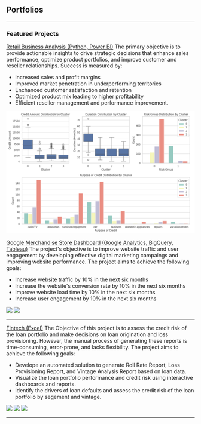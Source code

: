 ## Portfolios

---

### Featured Projects
[Retail Business Analysis (Python, Power BI)](https://www.notion.so/Retail-Business-Analysis-201bd3ba8d0080ecb501cf10279be2e8)
The primary objective is to provide actionable insights to drive strategic decisions that enhance sales performance, optimize product portfolios, and improve customer and reseller relationships. Success is measured by:
- Increased sales and profit margins
- Improved market penetration in underperforming territories
- Enchanced customer satisfaction and retention
- Optimized product mix leading to higher profitability
- Efficient reseller management and performance improvement.
<img src="images/German Credit Risk.png?raw=true"/>

[Google Merchandise Store Dashboard (Google Analytics, BigQuery, Tableau)](https://www.notion.so/Digital-Marketing-201bd3ba8d00803986b4e06fa48afa26)
The project's objective is to improve website traffic and user engagement by developing effective digital marketing campaings and improving website performance. The project aims to achieve the following goals:
- Increase website traffic by 10% in the next six months
- Increase the website's conversion rate by 10% in the next six months
- Improve website load time by 10% in the next six months
- Increase user engagement by 10% in the next six months
<img src="images/Google Analytics 1.png?raw=true"/>
<img src="images/Google Analytic KPI.png?raw=true"/>

---
[Fintech (Excel)](https://www.notion.so/Fintech-201bd3ba8d00802986abce59b0d6d523)
The Objective of this project is to assess the credit risk of the loan portfolio and make decisions on loan origination and loss provisioning. However, the manual process of generating these reports is time-consuming, error-prone, and lacks flexibility. The project aims to achieve the following goals:
- Develope an automated solution to generate Roll Rate Report, Loss Provisioning Report, and Vintage Analysis Report based on loan data.
- Visualize the loan portfolio performance and credit risk using interactive dashboards and reports.
- Identify the drivers of loan defaults and assess the credit risk of the loan portfolio by segement and vintage.
<img src="images/Retail Analytic.png?raw=true"/>
<img src="images/Retail Analytic2.png?raw=true"/>
<img src="images/Retail Analytic1.png?raw=true"/>





---
<!-- Remove above link if you don't want to attibute -->
